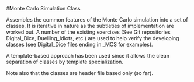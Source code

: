 #Monte Carlo Simulation Class

Assembles the common features of the Monte Carlo simulation into a set of classes.
It is iterative in nature as the subtleties of implementation are
worked out. A number of the existing exercises (See Git repositories
Digital_Dice, Duelling_Idiots, etc.) are used to help verify the developing
classes (see Digital_Dice files ending in _MCS for examples).

A template-based approach has been used since it allows the clean separation of
classes by template specialization.

Note also that the classes are header file based only (so far).
